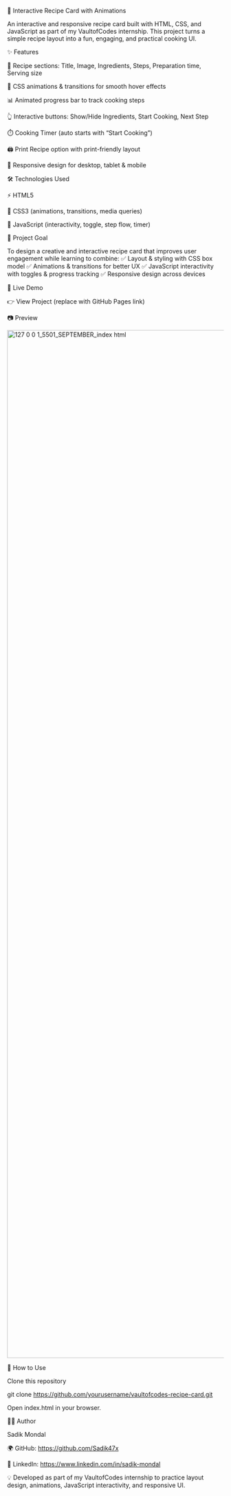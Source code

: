 🍫 Interactive Recipe Card with Animations

An interactive and responsive recipe card built with HTML, CSS, and JavaScript as part of my VaultofCodes internship.
This project turns a simple recipe layout into a fun, engaging, and practical cooking UI.

✨ Features

📌 Recipe sections: Title, Image, Ingredients, Steps, Preparation time, Serving size

🎨 CSS animations & transitions for smooth hover effects

📊 Animated progress bar to track cooking steps

👆 Interactive buttons: Show/Hide Ingredients, Start Cooking, Next Step

⏱️ Cooking Timer (auto starts with “Start Cooking”)

🖨️ Print Recipe option with print-friendly layout

📱 Responsive design for desktop, tablet & mobile

🛠️ Technologies Used

⚡ HTML5

🎨 CSS3 (animations, transitions, media queries)

🧩 JavaScript (interactivity, toggle, step flow, timer)

📌 Project Goal

To design a creative and interactive recipe card that improves user engagement while learning to combine:
✅ Layout & styling with CSS box model
✅ Animations & transitions for better UX
✅ JavaScript interactivity with toggles & progress tracking
✅ Responsive design across devices

🚀 Live Demo

👉 View Project
 (replace with GitHub Pages link)

📷 Preview

<img width="1555" height="2389" alt="127 0 0 1_5501_SEPTEMBER_index html" src="https://github.com/user-attachments/assets/b1334f38-db67-44ed-91ce-480c1a4408f8" />


📂 How to Use

Clone this repository

git clone https://github.com/yourusername/vaultofcodes-recipe-card.git


Open index.html in your browser.

👨‍💻 Author

Sadik Mondal

🌍 GitHub: https://github.com/Sadik47x

💼 LinkedIn: https://www.linkedin.com/in/sadik-mondal

💡 Developed as part of my VaultofCodes internship to practice layout design, animations, JavaScript interactivity, and responsive UI.
